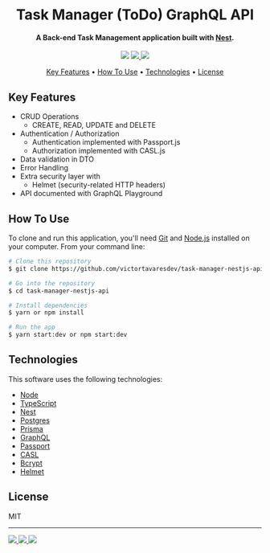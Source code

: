 <h1 align="center">Task Manager (ToDo) GraphQL API</h1>

<h4 align="center">A Back-end Task Management application built with <a href="https://nestjs.com/" target="_blank">Nest</a>.</h4>

<p align="center">
  <a href="https://nodejs.dev/en/"><img src="https://img.shields.io/badge/Node.js-43853D?style=for-the-badge&logo=node.js&logoColor=white"></a>
  <a href="https://www.typescriptlang.org/">
      <img src="https://img.shields.io/badge/TypeScript-007ACC?style=for-the-badge&logo=typescript&logoColor=white">
  </a>
  <a href="https://www.postgresql.org/">
    <img src="https://img.shields.io/badge/PostgreSQL-316192?style=for-the-badge&logo=postgresql&logoColor=white">
  </a>
</p>

<p align="center">
  <a href="#key-features">Key Features</a> •
  <a href="#how-to-use">How To Use</a> •
  <a href="#technologies">Technologies</a> •
  <a href="#license">License</a>
</p>

## Key Features

- CRUD Operations
  - CREATE, READ, UPDATE and DELETE
- Authentication / Authorization
  - Authentication implemented with Passport.js
  - Authorization implemented with CASL.js
- Data validation in DTO
- Error Handling
- Extra security layer with
  - Helmet (security-related HTTP headers)
- API documented with GraphQL Playground

## How To Use

To clone and run this application, you'll need [Git](https://git-scm.com) and [Node.js](https://nodejs.org/en/download/) installed on your computer. From your command line:

```bash
# Clone this repository
$ git clone https://github.com/victortavaresdev/task-manager-nestjs-api.git

# Go into the repository
$ cd task-manager-nestjs-api

# Install dependencies
$ yarn or npm install

# Run the app
$ yarn start:dev or npm start:dev
```

## Technologies

This software uses the following technologies:

- [Node](https://nodejs.org/)
- [TypeScript](https://www.typescriptlang.org/)
- [Nest](https://nestjs.com/)
- [Postgres](https://www.postgresql.org/)
- [Prisma](https://www.prisma.io/)
- [GraphQL](https://graphql.org/)
- [Passport](https://www.passportjs.org/)
- [CASL](https://casl.js.org/v6/en/)
- [Bcrypt](https://www.npmjs.com/package/bcrypt)
- [Helmet](https://helmetjs.github.io/)

## License

MIT

---

<p align="left">
  <a href="https://www.linkedin.com/in/victor-tavares-dev/"><img src="https://img.shields.io/badge/LinkedIn-0077B5?style=for-the-badge&logo=linkedin&logoColor=white">
  </a>
  <a href="https://github.com/victortavaresdev">
    <img src="https://img.shields.io/badge/GitHub-100000?style=for-the-badge&logo=github&logoColor=white">
  </a>
  <a href="mailto:victortavaresdev@gmail.com">
      <img src="https://img.shields.io/badge/Gmail-D14836?style=for-the-badge&logo=gmail&logoColor=white">
  </a>
</p>

